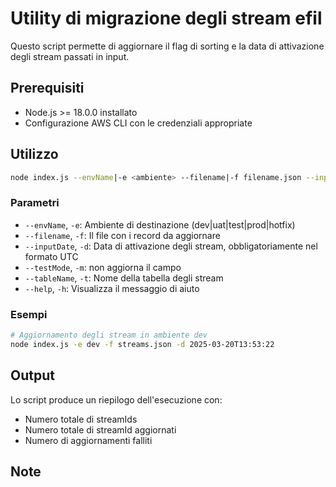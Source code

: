 # Utility di migrazione degli stream efil

Questo script permette di aggiornare il flag di sorting e la data di attivazione degli stream passati in input.

## Prerequisiti

- Node.js >= 18.0.0 installato
- Configurazione AWS CLI con le credenziali appropriate

## Utilizzo

```bash
node index.js --envName|-e <ambiente> --filename|-f filename.json --inputDate|-d <data> --tableName|-t <streamTable> | -m | --help|-h
```

### Parametri

- `--envName`, `-e`: Ambiente di destinazione (dev|uat|test|prod|hotfix)
- `--filename`, `-f`: Il file con i record da aggiornare
- `--inputDate`, `-d`: Data di attivazione degli stream, obbligatoriamente nel formato UTC
-  `--testMode`, `-m`: non aggiorna il campo
- `--tableName`, `-t`: Nome della tabella degli stream
- `--help`, `-h`: Visualizza il messaggio di aiuto

      
### Esempi

```bash
# Aggiornamento degli stream in ambiente dev
node index.js -e dev -f streams.json -d 2025-03-20T13:53:22
```

## Output

Lo script produce un riepilogo dell'esecuzione con:
- Numero totale di streamIds
- Numero totale di streamId aggiornati
- Numero di aggiornamenti falliti

## Note